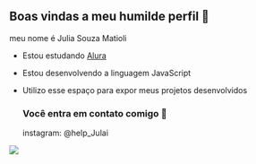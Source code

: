 ## Boas vindas a meu humilde perfil 💙

meu nome é Julia Souza Matioli

- Estou estudando [Alura](https://www.alura.com.br)
- Estou desenvolvendo a linguagem JavaScript
- Utilizo esse espaço para expor meus projetos desenvolvidos

  ### Você entra em contato comigo 📱

  instagram: @help_Julai

![]( https://media1.tenor.com/m/H6Wa34pVmcIAAAAd/chosen-jesus.gif)
 
